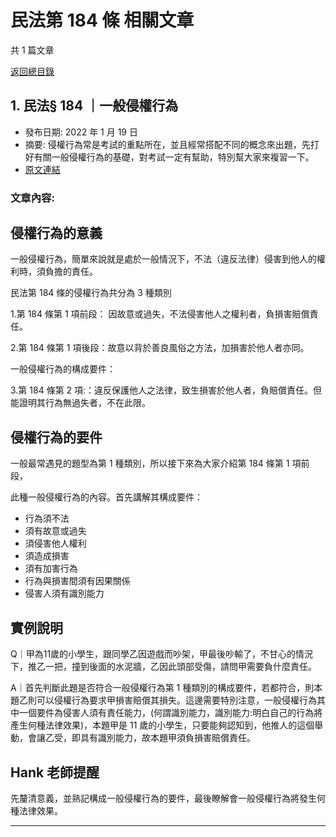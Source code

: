 # 民法第 184 條 相關文章

共 1 篇文章

[返回總目錄](00_總目錄.md)

## 1. 民法§ 184 ｜一般侵權行為

- 發布日期: 2022 年 1 月 19 日
- 摘要: 侵權行為常是考試的重點所在，並且經常搭配不同的概念來出題，先打好有關一般侵權行為的基礎，對考試一定有幫助，特別幫大家來複習一下。
- [原文連結](https://www.jasper-realestate.com/%e6%b0%91%e6%b3%95%c2%a7184%ef%bd%9c%e4%b8%80%e8%88%ac%e4%be%b5%e6%ac%8a%e8%a1%8c%e7%82%ba/)

### 文章內容:

## 侵權行為的意義

一般侵權行為，簡單來說就是處於一般情況下，不法（違反法律）侵害到他人的權利時，須負擔的責任。

民法第 184 條的侵權行為共分為 3 種類別

1.第 184 條第 1 項前段： 因故意或過失，不法侵害他人之權利者，負損害賠償責任。

2.第 184 條第 1 項後段：故意以背於善良風俗之方法，加損害於他人者亦同。

一般侵權行為的構成要件：

3.第 184 條第 2 項:：違反保護他人之法律，致生損害於他人者，負賠償責任。但能證明其行為無過失者，不在此限。

## 侵權行為的要件

一般最常遇見的題型為第 1 種類別，所以接下來為大家介紹第 184 條第 1 項前段，

此種一般侵權行為的內容。首先講解其構成要件：

- 行為須不法
- 須有故意或過失
- 須侵害他人權利
- 須造成損害
- 須有加害行為
- 行為與損害間須有因果關係
- 侵害人須有識別能力

## 實例說明

Q｜甲為11歲的小學生，跟同學乙因遊戲而吵架，甲最後吵輸了，不甘心的情況下，推乙一把，撞到後面的水泥牆，乙因此頭部受傷，請問甲需要負什麼責任。

A｜首先判斷此題是否符合一般侵權行為第 1 種類別的構成要件，若都符合，則本題乙則可以侵權行為要求甲損害賠償其損失。這邊需要特別注意，一般侵權行為其中一個要件為侵害人須有責任能力，(何謂識別能力，識別能力:明白自己的行為將產生何種法律效果)，本題甲是 11 歲的小學生，只要能夠認知到，他推人的這個舉動，會讓乙受，即具有識別能力，故本題甲須負損害賠償責任。

## Hank 老師提醒

先釐清意義，並熟記構成一般侵權行為的要件，最後瞭解會一般侵權行為將發生何種法律效果。

---

